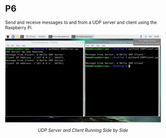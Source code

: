 # P6
Send and receive messages to and from a UDP server and client using the Raspberry Pi.

<p align = "center">
  <img src = "../Assets/P6.png" width = 640>
</p>
<p align = "center">
  <em>UDP Server and Client Running Side by Side</em>
</p>
